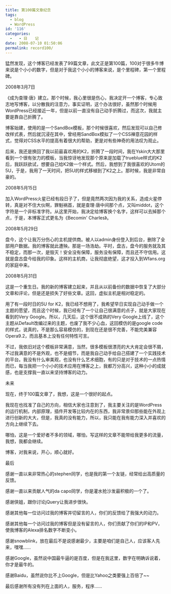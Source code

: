 ```yaml
---
title: 第100篇文章纪念
tags:
  - blog
  - WordPress
id: '116'
categories:
  -   - 日　　记
date: 2008-07-10 01:50:06
permalink: record100/
---
```


猛然发现，这个博客已经发表了99篇文章，此文正是第100篇，100对于很多牛博来说是个小小的数字，但是对于我这个小小的博客来说，是个里程碑，第一个里程碑。

2008年3月7日

《成为查理·唐》建立。那个时候，我心里很是伤心，我决定开一个博客，专心致志地写博客，以分散我的注意力，事实证明，这个办法很好，虽然那个时候用WordPress已经接近一年，但是以前一直没有自己动手折腾过，而这次，我就主要是靠自己折腾了。
<!-- more -->
博客始建，使用的是一个SandBox模板，那个时候很喜欢，然后发现可以自己修改样式表，然后就沉浸在其中，曾经用SandBox模拟了一个CSS禅意花园的样式，觉得对CSS水平的提高有着很大的帮助，更是对有些神奇的用法叹为观止。

后来，我还是换回了我以前最喜欢用的K2，折腾了一段时间，我在Yskin大大那里看到一个很有张力的模板，当我惊讶地发现那个原来是加载了trueblue样式的K2后，我跃跃欲试，想要自己给K2做一个样式。然后，我想到了我很喜欢的Utom的5U，于是，我用了一天时间，把5U的样式移植到了K2之上。那时候，我是非常自豪的。

2008年5月15日

加入WordPress火星已经有段日子了，但是竟然两次因为我的关系，造成火星停转，真是对不住大伙啊，罪魁祸首，就是查理·唐中间那个点，又叫middot，这个字符是一个非标准字符。从这里开始，我决定给博客换个名字，这样可以去掉那个点，于是，本博客正式更名为《Becomin' Charles》。

2008年5月29日

盘今，这个让我万分伤心的主机提供商。被人以admin身份登入到后台，删除了全部用户数据。我的博客就此遭殃。那是一场浩劫。平时，盘古，盘今的服务就及其不稳定，而那一次，是毁灭！安全没有保障，服务没有保障，而且还不守信用。这就是盘古盘今给我的印象。这样的主机商，让我彻底绝望，这才投入到Wfans.org的家庭中来。

2008年5月31日

这是一个重生日。我的新的博客建立起来，并且从以前备份的数据中恢复了大部分文章和评论，但是还是损失了好些文章。这回，虚拟主机是相对稳定的。

用了有一段时日的5U for K2，我已经不想用了，我希望早日实现自己动手做一个主题的愿望，而且这个时候，我已经有了一个让自己很满意的点子，就是大家现在看到的Very Google。所以，几天后，这个很不成熟的Very Google上线了，这个主题从Default改编过来的主题，也废了我不少心血，这回模仿的是google code的样式，说真的，不是那么容易模仿的，到现在还是很不完善，不能完美兼容Opera9.2，而且基本上没有任何特性可言。

不过，我依旧对这个模板非常满意，当然，很多模板很漂亮的大大肯定会很不屑，不过我满意的不是外观，也不是细节，而是我自己动手给自己搭建了一个实践技术的平台。我没有什么审美观，也没有什么艺术细胞，有的只是对于技术的一点热情而已，每当我把一个小小的技术应用在博客之上，我都万分高兴，这种小小的成就感，也是支撑我一直以来坚持博客的动力。

未来

现在，终于100篇文章了，我想，这是一个很好的起点。

我现在也找准了自己的方向，相信大家也注意到了，我主要关注的是WordPress的运行机制，内部原理，插件开发等比较内在的东西，我非常景仰那些能在外观上进行创新的大大，但是，我真的没有能力，所以，我只能在我有能力深入并喜欢的方向上继续下去。

哪怕，这是一个爱好者不多的领域，哪怕，写这样的文章不能带给我更多的流量，我想，我都会继续。

博客，对我来说，开心，顺心就好。

最后

感谢一直以来非常热心的stephen同学，也是我的第一个友链，经常给出高质量的反馈。

感谢一直以来贡献人气的da capo同学，你是灌水抢沙发最积极的一个了。

感谢侠姐，跟你讨论jQuery让我进步很快。

感谢其他每一位访问过我的博客并切留言的人，你们的反馈给了我强大的动力。

感谢其他每一个访问过我的博客但是没有留言的人，你们贡献了你们的IP和PV，使我博客的Alexa排名数字不断变小。

感谢snowblink，放在最后不是说感谢最少，主要是咱们是自己人，应该客人先来，嘿嘿……

感谢Google，虽然说中国最牛逼的是百度，但是在我这里，数字在明确诉说着，你才是最牛的。

感谢Baidu，虽然说你比不上Google，但是比Yahoo之类要强上百倍了~~

最后感谢所有没有列在上面的人，服务，程序……